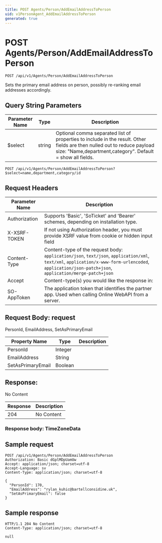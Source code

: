 ```yaml
---
title: POST Agents/Person/AddEmailAddressToPerson
uid: v1PersonAgent_AddEmailAddressToPerson
generated: true
---
```


# POST Agents/Person/AddEmailAddressToPerson

```http
POST /api/v1/Agents/Person/AddEmailAddressToPerson
```

Sets the primary email address on person, possibly re-ranking email addresses accordingly.







## Query String Parameters

| Parameter Name | Type |  Description |
|----------------|------|--------------|
| $select | string |  Optional comma separated list of properties to include in the result. Other fields are then nulled out to reduce payload size: "Name,department,category". Default = show all fields. |

```http
POST /api/v1/Agents/Person/AddEmailAddressToPerson?$select=name,department,category/id
```


## Request Headers

| Parameter Name | Description |
|----------------|-------------|
| Authorization  | Supports 'Basic', 'SoTicket' and 'Bearer' schemes, depending on installation type. |
| X-XSRF-TOKEN   | If not using Authorization header, you must provide XSRF value from cookie or hidden input field |
| Content-Type | Content-type of the request body: `application/json`, `text/json`, `application/xml`, `text/xml`, `application/x-www-form-urlencoded`, `application/json-patch+json`, `application/merge-patch+json` |
| Accept         | Content-type(s) you would like the response in:  |
| SO-AppToken | The application token that identifies the partner app. Used when calling Online WebAPI from a server. |

## Request Body: request 

PersonId, EmailAddress, SetAsPrimaryEmail 

| Property Name | Type |  Description |
|----------------|------|--------------|
| PersonId | Integer |  |
| EmailAddress | String |  |
| SetAsPrimaryEmail | Boolean |  |

## Response:

No Content

| Response | Description |
|----------------|-------------|
| 204 | No Content |

### Response body: TimeZoneData


## Sample request

```http!
POST /api/v1/Agents/Person/AddEmailAddressToPerson
Authorization: Basic dGplMDpUamUw
Accept: application/json; charset=utf-8
Accept-Language: sv
Content-Type: application/json; charset=utf-8

{
  "PersonId": 170,
  "EmailAddress": "rylan_kuhic@bartellconsidine.uk",
  "SetAsPrimaryEmail": false
}
```

## Sample response

```http_
HTTP/1.1 204 No Content
Content-Type: application/json; charset=utf-8

null
```